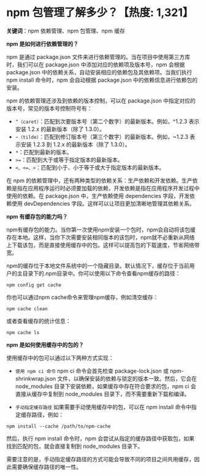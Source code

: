 # npm 包管理了解多少？【热度: 1,321】

**关键词**：npm 依赖管理、npm 包管理、npm 缓存

**npm 是如何进行依赖管理的？**

npm 是通过 package.json 文件来进行依赖管理的。当在项目中使用第三方库时，我们可以在 package.json 中添加对应的依赖项及版本号，npm 会根据 package.json 中的依赖关系，自动安装相应的依赖包及其依赖项。当我们执行 npm install 命令时，npm 会自动根据 package.json 中的依赖信息进行依赖包的安装。

npm 的依赖管理还涉及到依赖的版本控制，可以在 package.json 中指定对应的版本号，常见的版本号控制符号有：

- `^（caret）`：匹配到次要版本号（第二个数字）的最新版本。例如，^1.2.3 表示安装 1.2.x 的最新版本（除了 1.3.0）。
- `~（tilde）`：匹配到修订版本号（第三个数字）的最新版本。例如，~1.2.3 表示安装 1.2.3 到 1.2.x 的最新版本（除了 1.3.0）。
- `*`：匹配到最新的版本。
- `>=`：匹配到大于或等于指定版本的最新版本。
- `<、<=、>`：匹配到小于、小于等于或大于指定版本的最新版本。

在 npm 的依赖管理中，还有两种类型的依赖关系：生产依赖和开发依赖。生产依赖是指在应用程序运行时必须要加载的依赖，开发依赖是指在应用程序开发过程中使用的依赖。在 package.json 中，生产依赖使用 dependencies 字段，开发依赖使用 devDependencies 字段。这样可以让项目更加清晰地管理其依赖关系。


**npm 有缓存包的能力吗？**

npm有缓存包的能力。当你第一次使用npm安装一个包时，npm会自动将该包缓存在本地。这样，当你下次需要安装相同版本的该包时，npm就不必重新从网络上下载该包，而是直接使用缓存中的包。这样可以提高包的下载速度，节省网络带宽。

npm的缓存位于本地文件系统中的一个隐藏目录。默认情况下，缓存位于当前用户的主目录下的.npm目录中。你可以使用以下命令查看npm缓存的路径：
```shell
npm config get cache
```

你也可以通过npm cache命令来管理npm缓存，例如清空缓存：
```shell
npm cache clean
```

或者查看缓存的统计信息：
```shell
npm cache ls
```


**npm 是如何使用缓存中的包的？**

使用缓存中的包可以通过以下两种方式实现：

- `使用 npm ci 命令`
npm ci 命令会首先检查 package-lock.json 或 npm-shrinkwrap.json 文件，以确保安装的依赖与锁定的版本一致。然后，它会在 node_modules 目录下安装依赖，如果缓存中存在符合要求的包，npm ci 会直接从缓存中复制到 node_modules 目录下，而不需要重新下载和编译。

- `手动指定缓存路径`
如果需要手动使用缓存中的包，可以在 npm install 命令中指定缓存路径，例如：
```shell
npm install --cache /path/to/npm-cache
```
然后，执行 npm install 命令时，npm 会尝试从指定的缓存路径中获取包，如果找到匹配的包，就会直接复制到 node_modules 目录下。

需要注意的是，手动指定缓存路径的方式可能会导致不同的项目之间共用缓存，因此需要确保缓存路径的唯一性。